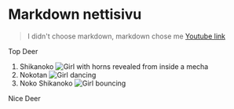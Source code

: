 # Markdown nettisivu
> I didn't choose markdown, markdown chose me
[Youtube link](https://www.youtube.com/watch?v=pxEV1A5mTYM)

Top Deer
1. Shikanoko
![Girl with horns revealed from inside a mecha](https://tenor.com/pnsoZVjmlOS.gif)
2. Nokotan
![Girl dancing](https://tenor.com/uiaxDHehqPO.gif)
3. Noko Shikanoko
![Girl bouncing](https://tenor.com/pNMtQRzPfH8.gif)

Nice Deer
